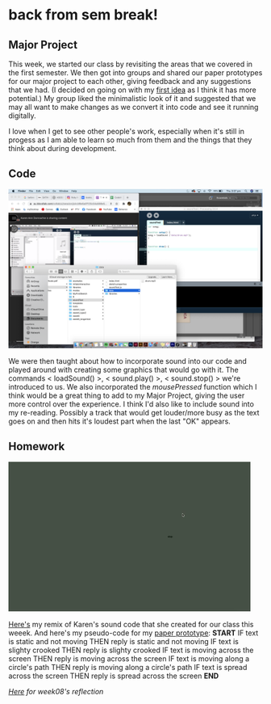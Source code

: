 # back from sem break!

## Major Project

This week, we started our class by revisiting the areas that we covered in the first semester. We then got into groups and shared our paper prototypes for our major project to each other, giving feedback and any suggestions that we had. (I decided on going on with my [first idea](https://robymanlongat.github.io/c0dewords/week06/trial1.gif) as I think it has more potential.) My group liked the minimalistic look of it and suggested that we may all want to make changes as we convert it into code and see it running digitally. 

I love when I get to see other people's work, especially when it's still in progess as I am able to learn  so much from them and the things that they think about during development. 

## Code

![](week7.jpg)

We were then taught about how to incorporate sound into our code and played around with creating some graphics that would go with it. The commands < loadSound() >, < sound.play() >, < sound.stop() > we're introduced to us. We also incorporated the *mousePressed* function which I think would be a great thing to add to my Major Project, giving the user more control over the experience. I think I'd also like to include sound into my re-reading. Possibly a track that would get louder/more busy as the text goes on and then hits it's loudest part when the last "OK" appears.


## Homework

![](week7remix.gif)

[Here's](https://robymanlongat.github.io/c0dewords/week07/soundTestRemix) my remix of Karen's sound code that she created for our class this weeek. And here's my pseudo-code for my [paper prototype](https://github.com/robymanlongat/c0dewords/blob/master/week06/trial1.gif): **START** IF text is static and not moving   THEN reply is static and not moving IF text is slighty crooked THEN reply is slighty crooked IF text is moving across the screen THEN reply is moving across the screen IF text is moving along a circle's path THEN reply is moving along a circle's path IF text is spread across the screen THEN reply is spread across the screen **END**

*[Here](https://robymanlongat.github.io/c0dewords/week08) for week08's reflection*
